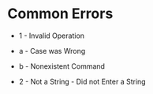 Common Errors
=============

* 1 - Invalid Operation
* a - Case was Wrong
* b - Nonexistent Command

* 2 - Not a String - Did not Enter a String
